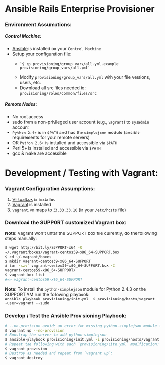 # Ansible Rails Enterprise Provisioner

### Environment Assumptions:

##### Control Machine:

* [Ansible](http://www.ansibleworks.com/docs/intro_installation.html) is installed on your `Control Machine`
* Setup your configuration file:
  *     `$ cp provisioning/group_vars/all.yml.example provisioning/group_vars/all.yml`
  * Modify `provisioning/group_vars/all.yml` with your file versions, users, etc.
  * Download all src files needed to: `provisioning/roles/common/files/src`

##### Remote Nodes:

* No root access
* sudo from a non-privileged user account (e.g., `vagrant`) to `sysadmin` account
* `Python 2.4+` is in `$PATH` and has the `simplejson` module (ansible requirements for your remote servers)
* OR `Python 2.6+` is installed and accessible via `$PATH`
* Perl 5+ is installed and accessible via `$PATH`
* gcc & make are accessible

# Development / Testing with Vagrant:

### Vagrant Configuration Assumptions:

1. [Virtualbox](https://www.virtualbox.org/wiki/Downloads) is installed
2. [Vagrant](http://vagrantup.com/) is installed
3. `vagrant.vm` maps to `33.33.33.10` (in your `/etc/hosts` file)

### Download the SUPPORT customized Vagrant box:

**Note**: Vagrant won't untar the SUPPORT box file currently, do the following steps manually:

```bash
$ wget http://bit.ly/SUPPORT-x64 -O
~/.vagrant/boxes/vagrant-centos59-x86_64-SUPPORT.box
$ cd ~/.vagrant/boxes
$ mkdir vagrant-centos59-x86_64-SUPPORT
$ tar -xzvf vagrant-centos59-x86_64-SUPPORT.box -C
vagrant-centos59-x86_64-SUPPORT/
$ vagrant box list
#=> vagrant-centos59-x86_64-SUPPORT
```

**Note**: To install the `python-simplejson` module for Python 2.4.3 on the SUPPORT VM run the following playbook:  
`ansible-playbook provisioning/init.yml -i provisioning/hosts/vagrant --user=vagrant --sudo`

### Develop / Test the Ansible Provisioning Playbook:

```bash
# --no-provision avoids an error for missing python-simplejson module for ansible
$ vagrant up --no-provision
# Boostrap the server to add python-simplejson
$ ansible-playbook provisioning/init.yml -i provisioning/hosts/vagrant --user=vagrant --sudo
# Repeat the following with each `provisioning/site.yml` modification:
$ vagrant provision
# Destroy as needed and repeat from `vagrant up`:
$ vagrant destroy
```
